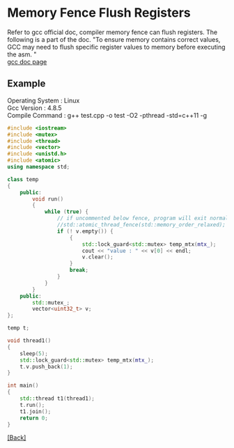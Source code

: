 # Memory Fence Flush Registers  
Refer to gcc official doc, compiler memory fence can flush registers. The following is a part of the doc.
"To ensure memory contains correct values, GCC may need to flush specific register values to memory before executing the asm. "  
[gcc doc page](https://gcc.gnu.org/onlinedocs/gcc/Extended-Asm.html#Clobbers-and-Scratch-Registers)

## Example
Operating System : Linux  
Gcc Version : 4.8.5  
Compile Command : g++ test.cpp -o test -O2 -pthread -std=c++11 -g  

```c++
#include <iostream>  
#include <mutex>  
#include <thread>  
#include <vector>  
#include <unistd.h>  
#include <atomic>  
using namespace std;  

class temp  
{  
    public:  
	    void run()  
		{  
		    while (true) {  
			    // if uncommented below fence, program will exit normally. Otherwise, program will go to endless loop.  
			    //std::atomic_thread_fence(std::memory_order_relaxed);  
				if (! v.empty()) {  
				    {  
					    std::lock_guard<std::mutex> temp_mtx(mtx_);  
						cout << "value : " << v[0] << endl;  
						v.clear();  
					}  
					break;  
				}  
			}  
		}  
	public:  
	    std::mutex_;  
		vector<uint32_t> v;  
};  

temp t;  

void thread1()  
{  
    sleep(5);  
	std::lock_guard<std::mutex> temp_mtx(mtx_);  
	t.v.push_back(1);  
}  

int main()  
{  
    std::thread t1(thread1);  
	t.run();  
	t1.join();  
	return 0;  
}  
```
[\[Back\]](https://github.com/Hankin-Liu/hankin.github.io/blob/master/concurrency/Concurrency.md)

